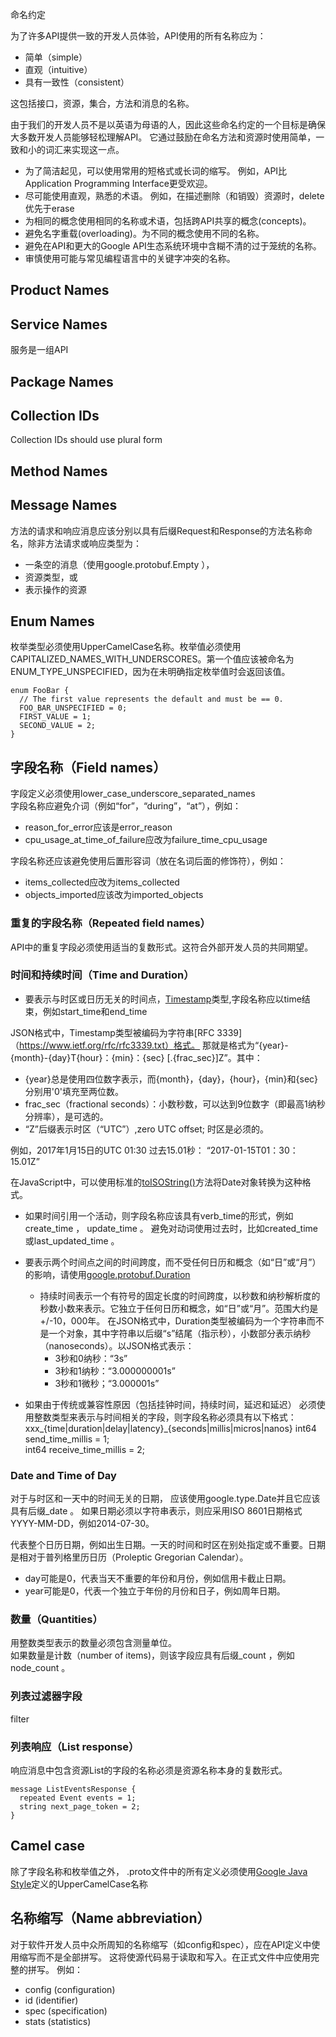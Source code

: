 命名约定

为了许多API提供一致的开发人员体验，API使用的所有名称应为：
- 简单（simple）
- 直观（intuitive）
- 具有一致性（consistent）

这包括接口，资源，集合，方法和消息的名称。

由于我们的开发人员不是以英语为母语的人，因此这些命名约定的一个目标是确保大多数开发人员能够轻松理解API。 它通过鼓励在命名方法和资源时使用简单，一致和小的词汇来实现这一点。
- 为了简洁起见，可以使用常用的短格式或长词的缩写。 例如，API比Application Programming Interface更受欢迎。
- 尽可能使用直观，熟悉的术语。 例如，在描述删除（和销毁）资源时，delete优先于erase
- 为相同的概念使用相同的名称或术语，包括跨API共享的概念(concepts)。
- 避免名字重载(overloading)。为不同的概念使用不同的名称。
- 避免在API和更大的Google API生态系统环境中含糊不清的过于笼统的名称。
- 审慎使用可能与常见编程语言中的关键字冲突的名称。

## Product Names
## Service Names
服务是一组API  
## Package Names
## Collection IDs  
Collection IDs should use plural form   
## Method Names
## Message Names  
方法的请求和响应消息应该分别以具有后缀Request和Response的方法名称命名，除非方法请求或响应类型为：
  - 一条空的消息（使用google.protobuf.Empty ），
  - 资源类型，或
  - 表示操作的资源

## Enum Names  
枚举类型必须使用UpperCamelCase名称。枚举值必须使用CAPITALIZED_NAMES_WITH_UNDERSCORES。第一个值应该被命名为ENUM_TYPE_UNSPECIFIED，因为在未明确指定枚举值时会返回该值。
```
enum FooBar {
  // The first value represents the default and must be == 0.
  FOO_BAR_UNSPECIFIED = 0;
  FIRST_VALUE = 1;
  SECOND_VALUE = 2;
}
```
## 字段名称（Field names）  
字段定义必须使用lower_case_underscore_separated_names  
字段名称应避免介词（例如“for”，“during”，“at”），例如：  
  * reason_for_error应该是error_reason
  * cpu_usage_at_time_of_failure应改为failure_time_cpu_usage   

字段名称还应该避免使用后置形容词（放在名词后面的修饰符），例如：
  * items_collected应改为items_collected
  * objects_imported应该改为imported_objects

### 重复的字段名称（Repeated field names）  
API中的重复字段必须使用适当的复数形式。这符合外部开发人员的共同期望。

### 时间和持续时间（Time and Duration）
- 要表示与时区或日历无关的时间点，[Timestamp](https://github.com/google/protobuf/blob/master/src/google/protobuf/timestamp.proto)类型,字段名称应以time结束，例如start_time和end_time

JSON格式中，Timestamp类型被编码为字符串[RFC 3339]（https://www.ietf.org/rfc/rfc3339.txt）格式。  那就是格式为“{year}-{month}-{day}T{hour}：{min}：{sec} [.{frac_sec}]Z”。其中：  
  - {year}总是使用四位数字表示，而{month}，{day}，{hour}，{min}和{sec}分别用'0'填充至两位数。
  - frac_sec（fractional seconds）：小数秒数，可以达到9位数字（即最高1纳秒分辨率），是可选的。  
  - “Z”后缀表示时区（“UTC”）,zero UTC offset;  时区是必须的。   

例如，2017年1月15日的UTC 01:30 过去15.01秒： “2017-01-15T01：30：15.01Z”

在JavaScript中，可以使用标准的[toISOString()](https://developer.mozilla.org/en-US/docs/Web/JavaScript/Reference/Global_Objects/Date/toISOString)方法将Date对象转换为这种格式。  

- 如果时间引用一个活动，则字段名称应该具有verb_time的形式，例如create_time ， update_time 。 避免对动词使用过去时，比如created_time或last_updated_time 。  
- 要表示两个时间点之间的时间跨度，而不受任何日历和概念（如“日”或“月”）的影响，请使用[google.protobuf.Duration](https://github.com/google/protobuf/blob/master/src/google/protobuf/duration.proto)  
  - 持续时间表示一个有符号的固定长度的时间跨度，以秒数和纳秒解析度的秒数小数来表示。它独立于任何日历和概念，如“日”或“月”。范围大约是+/-10，000年。
在JSON格式中，Duration类型被编码为一个字符串而不是一个对象，其中字符串以后缀“s”结尾（指示秒），小数部分表示纳秒（nanoseconds）。以JSON格式表示：
    - 3秒和0纳秒：“3s”
    - 3秒和1纳秒：“3.000000001s”
    - 3秒和1微秒；“3.000001s”

- 如果由于传统或兼容性原因（包括挂钟时间，持续时间，延迟和延迟） 必须使用整数类型来表示与时间相关的字段，则字段名称必须具有以下格式：xxx_{time|duration|delay|latency}_{seconds|millis|micros|nanos}
  int64 send_time_millis = 1;   
  int64 receive_time_millis = 2;

### Date and Time of Day
对于与时区和一天中的时间无关的日期， 应该使用google.type.Date并且它应该具有后缀_date 。 如果日期必须以字符串表示，则应采用ISO 8601日期格式YYYY-MM-DD，例如2014-07-30。

代表整个日历日期，例如出生日期。一天的时间和时区在别处指定或不重要。日期是相对于普列格里历日历（Proleptic Gregorian Calendar）。  
  - day可能是0，代表当天不重要的年份和月份，例如信用卡截止日期。  
  - year可能是0，代表一个独立于年份的月份和日子，例如周年日期。  

### 数量（Quantities）
用整数类型表示的数量必须包含测量单位。  
如果数量是计数（number of items)，则该字段应具有后缀_count ，例如node_count 。  

### 列表过滤器字段
filter

### 列表响应（List response）
响应消息中包含资源List的字段的名称必须是资源名称本身的复数形式。
```
message ListEventsResponse {
  repeated Event events = 1;
  string next_page_token = 2;
}
```

##  Camel case
除了字段名称和枚举值之外， .proto文件中的所有定义必须使用[Google Java Style](https://google.github.io/styleguide/javaguide.html#s5.3-camel-case)定义的UpperCamelCase名称

## 名称缩写（Name abbreviation）
对于软件开发人员中众所周知的名称缩写（如config和spec），应在API定义中使用缩写而不是全部拼写。 这将使源代码易于读取和写入。在正式文件中应使用完整的拼写。 例如：
- config (configuration)
- id (identifier)
- spec (specification)
- stats (statistics)
